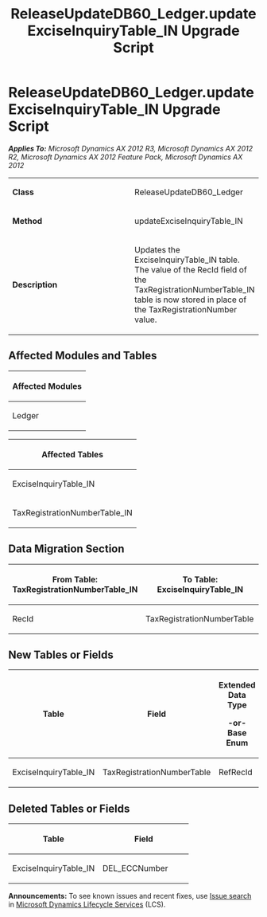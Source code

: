 ﻿---
title: ReleaseUpdateDB60_Ledger.updateExciseInquiryTable_IN Upgrade Script
TOCTitle: ReleaseUpdateDB60_Ledger.updateExciseInquiryTable_IN Upgrade Script
ms:assetid: de3cd0d1-fbbf-7643-82fe-f7dd65e26eb6
ms:mtpsurl: https://msdn.microsoft.com/en-us/library/JJ737230(v=AX.60)
ms:contentKeyID: 49711672
ms.date: 05/18/2015
mtps_version: v=AX.60
---

# ReleaseUpdateDB60\_Ledger.updateExciseInquiryTable\_IN Upgrade Script 


_**Applies To:** Microsoft Dynamics AX 2012 R3, Microsoft Dynamics AX 2012 R2, Microsoft Dynamics AX 2012 Feature Pack, Microsoft Dynamics AX 2012_

<table>
<colgroup>
<col style="width: 50%" />
<col style="width: 50%" />
</colgroup>
<tbody>
<tr class="odd">
<td><p><strong>Class</strong></p></td>
<td><p>ReleaseUpdateDB60_Ledger</p></td>
</tr>
<tr class="even">
<td><p><strong>Method</strong></p></td>
<td><p>updateExciseInquiryTable_IN</p></td>
</tr>
<tr class="odd">
<td><p><strong>Description</strong></p></td>
<td><p>Updates the ExciseInquiryTable_IN table. The value of the RecId field of the TaxRegistrationNumberTable_IN table is now stored in place of the TaxRegistrationNumber value.</p></td>
</tr>
</tbody>
</table>


## Affected Modules and Tables

<table>
<colgroup>
<col style="width: 100%" />
</colgroup>
<thead>
<tr class="header">
<th><p>Affected Modules</p></th>
</tr>
</thead>
<tbody>
<tr class="odd">
<td><p>Ledger</p></td>
</tr>
</tbody>
</table>


<table>
<colgroup>
<col style="width: 100%" />
</colgroup>
<thead>
<tr class="header">
<th><p>Affected Tables</p></th>
</tr>
</thead>
<tbody>
<tr class="odd">
<td><p>ExciseInquiryTable_IN</p></td>
</tr>
<tr class="even">
<td><p>TaxRegistrationNumberTable_IN</p></td>
</tr>
</tbody>
</table>


## Data Migration Section

<table>
<colgroup>
<col style="width: 50%" />
<col style="width: 50%" />
</colgroup>
<thead>
<tr class="header">
<th><p>From Table: TaxRegistrationNumberTable_IN</p></th>
<th><p>To Table: ExciseInquiryTable_IN</p></th>
</tr>
</thead>
<tbody>
<tr class="odd">
<td><p>RecId</p></td>
<td><p>TaxRegistrationNumberTable</p></td>
</tr>
</tbody>
</table>


## New Tables or Fields

<table>
<colgroup>
<col style="width: 33%" />
<col style="width: 33%" />
<col style="width: 33%" />
</colgroup>
<thead>
<tr class="header">
<th><p>Table</p></th>
<th><p>Field</p></th>
<th><p>Extended Data Type</p>
<p>-or- Base Enum</p></th>
</tr>
</thead>
<tbody>
<tr class="odd">
<td><p>ExciseInquiryTable_IN</p></td>
<td><p>TaxRegistrationNumberTable</p></td>
<td><p>RefRecId</p></td>
</tr>
</tbody>
</table>


## Deleted Tables or Fields

<table>
<colgroup>
<col style="width: 50%" />
<col style="width: 50%" />
</colgroup>
<thead>
<tr class="header">
<th><p>Table</p></th>
<th><p>Field</p></th>
</tr>
</thead>
<tbody>
<tr class="odd">
<td><p>ExciseInquiryTable_IN</p></td>
<td><p>DEL_ECCNumber</p></td>
</tr>
</tbody>
</table>

  
**Announcements:** To see known issues and recent fixes, use [Issue search](http://go.microsoft.com/fwlink/?linkid=389258) in [Microsoft Dynamics Lifecycle Services](http://go.microsoft.com/fwlink/?linkid=306505) (LCS).

